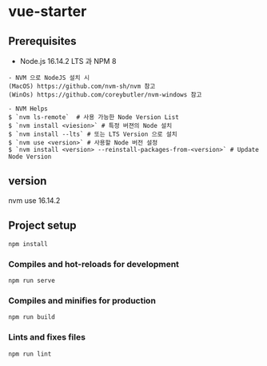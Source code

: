 # vue-starter

## Prerequisites

- Node.js 16.14.2 LTS 과 NPM 8

```
- NVM 으로 NodeJS 설치 시
(MacOS) https://github.com/nvm-sh/nvm 참고
(WinOs) https://github.com/coreybutler/nvm-windows 참고

- NVM Helps
$ `nvm ls-remote`  # 사용 가능한 Node Version List
$ `nvm install <viesion>` # 특정 버젼의 Node 설치
$ `nvm install --lts` # 또는 LTS Version 으로 설치
$ `nvm use <version>` # 사용할 Node 버전 설정
$ `nvm install <version> --reinstall-packages-from-<version>` # Update Node Version
```
## version
nvm use 16.14.2

## Project setup
```
npm install
```

### Compiles and hot-reloads for development
```
npm run serve
```

### Compiles and minifies for production
```
npm run build
```

### Lints and fixes files
```
npm run lint
```
